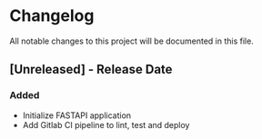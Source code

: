 # Changelog

All notable changes to this project will be documented in this file.

## [Unreleased] - Release Date

### Added

- Initialize FASTAPI application
- Add Gitlab CI pipeline to lint, test and deploy